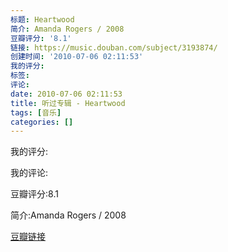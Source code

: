 ```yaml
---
标题: Heartwood
简介: Amanda Rogers / 2008
豆瓣评分: '8.1'
链接: https://music.douban.com/subject/3193874/
创建时间: '2010-07-06 02:11:53'
我的评分:
标签:
评论:
date: 2010-07-06 02:11:53
title: 听过专辑 - Heartwood
tags: [音乐]
categories: []
---
```


我的评分:

我的评论:

豆瓣评分:8.1

简介:Amanda Rogers / 2008

[豆瓣链接](https://music.douban.com/subject/3193874/)

